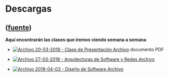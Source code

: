# Descargas
([fuente](https://campus.exactas.uba.ar/course/view.php?id=1060&section=2))
---
**Aquí encontrarán las clases que iremos viendo semana a semana**

  - [![Archivo](https://campus.exactas.uba.ar/theme/image.php/magazine/core/1462913092/f/pdf) 20-03-2018 - Clase de Presentación Archivo](https://campus.exactas.uba.ar/mod/resource/view.php?id=60103) documento PDF

  - [![Archivo](https://campus.exactas.uba.ar/theme/image.php/magazine/core/1462913092/f/pdf) 27-03-2018 - Arquitecturas de Software y Redes Archivo](https://campus.exactas.uba.ar/mod/resource/view.php?id=60356)

  - [![Archivo](https://campus.exactas.uba.ar/theme/image.php/magazine/core/1462913092/f/pdf) 2018-04-03 - Diseño de Software Archivo](https://campus.exactas.uba.ar/mod/resource/view.php?id=60552)

